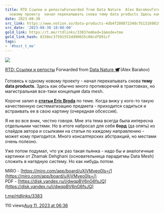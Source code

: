 ```yaml
---
title: RTD Ссылки и репостыForwarded from Data Nature  Alex BarakovГотовясь к одному
  новому проекту  начал перекапывать снова тему data products Здесь как об
date: 2023-08-30
src_link: https://www.notion.so/data-products-4db4f200872348cfb13169819ef72773
src_date: '2023-08-30 18:08:00'
gold_link: https://t.me/rtdlinks/3383?embed=1&mode=tme
gold_link_hash: 8150ec37591552dd90035c08cdf891cf
tags:
- '#host_t_me'
---
```




[*![](https://cdn4.cdn-telegram.org/file/G2_fMQitZa6NlXppvnx07ptqMbKheG6mEHOKOWMb-e2GKGI6m4sVzdJWLZKabkz-3CTa8_SbxqQkI5N80Dk35YR74gESCSO4v_t-RQMSRNdBGEpHg9-fQzdaCxUo0IVX2xv3D24F8kYRK4YUVDyt402ICt9MyowC-VR4Tp8tLfVoqsHnSlv07Dv3cKw9_eznuxX_Kzmg2P8tzsnpjIQFBPVpIg8NLkiONPtAq4xjcu9LBce0ipLZ3B_depv7jOospban9A_LO4XtDxOwR8sH-MHTCpCdYx2-CHusSpJSqFNaE644K33uErsOtN4lFUhIAAP96I_O6Asvt3jzajYoww.jpg)*](https://t.me/rtdlinks)



[RTD: Ссылки и репосты](https://t.me/rtdlinks)
Forwarded from [Data Nature ***🕊***](https://t.me/datanature/247) (Alex Barakov)

Готовясь к одному новому проекту - начал перекапывать снова **тему data products**. Здесь как обычно много противоречий в трактовках, но магистральная все-таки концепция data mesh.   
  
Короче залип в [**статьи Eric Broda**](https://medium.com/@ericbroda) по теме. Когда вижу у кого-то такую качественную систематизацию предмета - приходится садиться и встраивать ее в свою картину (очередная обсессия).  
  
Я не во все вник, честно говоря. Мне эта тема всегда была интересна отдельными частями. Но в итоге набросал для себя **борд** (да опять) из слайдов автора и ссылками на статьи по каждому направлению - может кому пригодится. Много консалтерских абстракций, но местами очень полезно.  
  
Уже потом подумал, что уж раз такая пьянка - надо бы и аналогичные картинки от Zhamak Dehghani (основательница парадигмы Data Mesh) сложить в нагядную систему. Но как нибудь потом.  
  
MIRO - [https://miro.com/app/board/uXjVMveo0ls=/](https://miro.com/app/board/uXjVMveo0ls=/)  
PDF - [https://disk.yandex.ru/i/dwqpBV6nG6fsJQ](https://disk.yandex.ru/i/dwqpBV6nG6fsJQ)

[t.me/rtdlinks/3383](https://t.me/rtdlinks/3383)

110 views[Aug 11, 2023 at 06:36](https://t.me/rtdlinks/3383)
